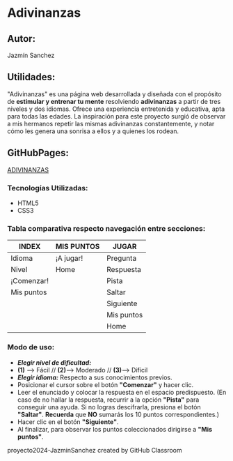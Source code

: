# Adivinanzas
## Autor:
  Jazmín Sanchez
## Utilidades:
"Adivinanzas" es una página web desarrollada y diseñada con el propósito de **estimular y entrenar tu mente** resolviendo **adivinanzas** a partir de tres niveles y dos idiomas. 
Ofrece una experiencia entretenida y educativa, apta para todas las edades. La inspiración para este proyecto surgió de observar a mis hermanos repetir las mismas adivinanzas constantemente, y notar cómo les genera una sonrisa a ellos y a quienes los rodean.
## GitHubPages:
[ADIVINANZAS](https://ucc-labcompu2.github.io/proyecto2024-JazminSanchez/)
### Tecnologías Utilizadas:
* HTML5
* CSS3

### Tabla comparativa respecto navegación entre secciones: 

  | **INDEX**  | **MIS PUNTOS**   | **JUGAR**        |
  |------------|--------------|--------------|
  | Idioma     | ¡A jugar!    | Pregunta     |
  | Nivel      | Home         | Respuesta    |
  | ¡Comenzar! |              | Pista        |
  | Mis puntos |              | Saltar       |
  |            |              | Siguiente    |
  |            |              | Mis puntos   |
  |            |              | Home         |

### Modo de uso:
- **_Elegir nivel de dificultad:_** 
- **(1)** --> Fácil // **(2)**--> Moderado // **(3)**--> Difícil
- **_Elegir idioma:_** Respecto a sus conocimientos previos.
- Posicionar el cursor sobre el botón **"Comenzar"** y hacer clic.
- Leer el enunciado y colocar la respuesta en el espacio predispuesto. (En caso de no hallar la respuesta, recurrir a la opción **"Pista"** para conseguir una ayuda. Si no logras descifrarla, presiona el botón **"Saltar"**. **Recuerda** que **NO** sumarás los 10 puntos correspondientes.)
- Hacer clic en el botón **"Siguiente"**.
- Al finalizar, para observar los puntos coleccionados dirigirse a **"Mis puntos"**.

proyecto2024-JazminSanchez created by GitHub Classroom